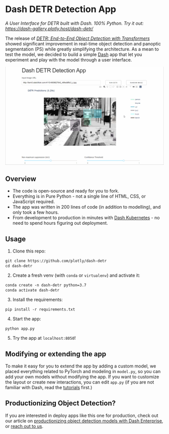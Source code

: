 # Dash DETR Detection App

*A User Interface for DETR built with Dash. 100% Python. Try it out: https://dash-gallery.plotly.host/dash-detr/*

The release of [*DETR: End-to-End Object Detection with Transformers*](https://github.com/facebookresearch/detr) showed significant improvement in real-time object detection and panoptic segmentation (PS) while greatly simplifying the architecture. As a mean to test the model, we decided to build a simple [Dash](https://plotly.com/dash/) app that let you experiment and play with the model through a user interface.

![demo](assets/dash_detr.gif)

## Overview

* The code is open-source and ready for you to fork.
* Everything is in Pure Python - not a single line of HTML, CSS, or JavaScript required.
* The app was written in 200 lines of code (in addition to modelling), and only took a few hours.
* From development to production in minutes with [Dash Kubernetes](https://plotly.com/dash/kubernetes/) - no need to spend hours figuring out deployment.


## Usage

1. Clone this repo:
```
git clone https://github.com/plotly/dash-detr
cd dash-detr
```

2. Create a fresh venv (with `conda` or `virtualenv`) and activate it:
```
conda create -n dash-detr python=3.7
conda activate dash-detr
```

3. Install the requirements:
```
pip install -r requirements.txt
```

4. Start the app:
```
python app.py
```

5. Try the app at `localhost:8050`!

## Modifying or extending the app

To make it easy for you to extend the app by adding a custom model, we placed everything related to PyTorch and modeling in `model.py`, so you can add your own models without modifying the app. If you want to customize the layout or create new interactions, you can edit `app.py` (if you are not familiar with Dash, read the [tutorials](https://dash.plotly.com/installation) first.)

## Productionizing Object Detection?

If you are interested in deploy apps like this one for production, check out our article on [productionizing object detection models with Dash Enterprise](https://medium.com/plotly/productionizing-object-detection-models-with-dash-enterprise-dba1c9402c2f), or [reach out to us](https://plotly.com/get-demo/).

